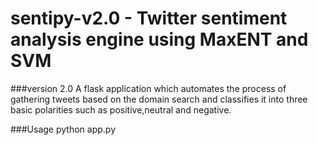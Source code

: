 # sentipy-v2.0 - Twitter sentiment analysis engine using MaxENT and SVM

###version 2.0
A flask application which automates the process of gathering tweets based on the domain search and classifies it into three basic polarities such as positive,neutral and negative.

###Usage
    python app.py


